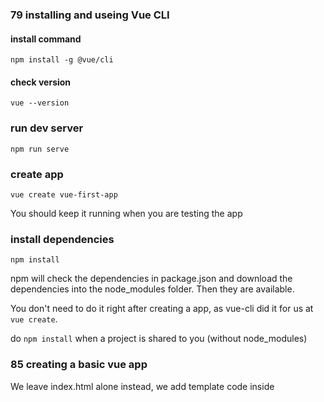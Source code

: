 ### 79 installing and useing Vue CLI

#### install command

```
npm install -g @vue/cli
```

#### check version

```
vue --version
```

### run dev server

```
npm run serve
```

### create app

```
vue create vue-first-app
```



You should keep it running when you are testing the app

### install dependencies

```
npm install
```

npm will check the dependencies in package.json and download the dependencies into the node_modules folder. Then they are available.

You don't need to do it right after creating a app, as vue-cli did it for us at `vue create`.

do `npm install` when a project is shared to you (without node_modules)

### 85 creating a basic vue app

We leave index.html alone instead, we add template code inside <template>

create a default export of App.vue:

```
export default {
  data(){
  // ...
}
```



To import from package, you just reference the package name:

```
import { createApp } from 'vue';
```

If you import from a custom file, like App.vue, you specify the path to that file:

```
import App from "./App.vue";
```

To import a named export, you use curly braces:

```
import { createApp } from 'vue';
```

To import a default export:

```
import App from "./App.vue";
```

### 86 adding a component

#### components are usually in src/components folder

#### name your component PascalCase, it is most common

#### how to add component

or register component or declare component

approach 1: inside component:

注意是**大括号**

```
<script>
import FriendContact from "@/components/FriendContact.vue";
export default {
  components: {FriendContact},
  data(){
  // ...
```

approach 2: inside js:

```
import { createApp } from 'vue';
// 注意这里不要大括号, 大括号是为了named export
import App from "./App.vue";
import FriendContact from "@/components/FriendContact.vue";

const app = createApp(App)

app.component('FriendContact', FriendContact);
app.mount('#app');
```

### 87 add styling

